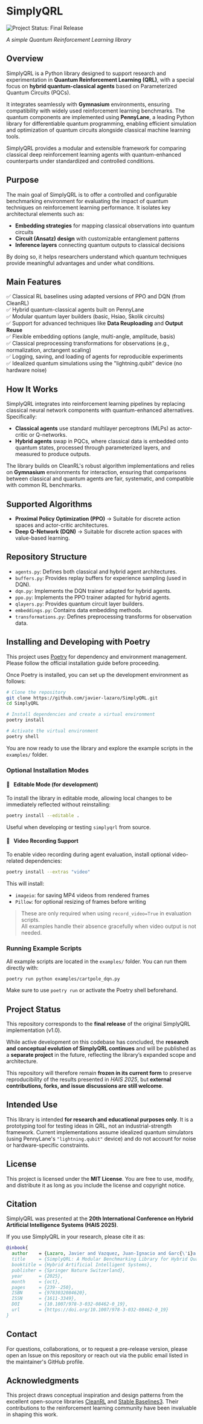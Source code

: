 # SimplyQRL
![Project Status: Final Release](https://img.shields.io/badge/status-final%20release-green)

*A simple Quantum Reinforcement Learning library*

## Overview

SimplyQRL is a Python library designed to support research and experimentation in **Quantum Reinforcement Learning (QRL)**, with a special focus on **hybrid quantum-classical agents** based on Parameterized Quantum Circuits (PQCs).  

It integrates seamlessly with **Gymnasium** environments, ensuring compatibility with widely used reinforcement learning benchmarks. The quantum components are implemented using **PennyLane**, a leading Python library for differentiable quantum programming, enabling efficient simulation and optimization of quantum circuits alongside classical machine learning tools.  

SimplyQRL provides a modular and extensible framework for comparing classical deep reinforcement learning agents with quantum-enhanced counterparts under standardized and controlled conditions.

## Purpose

The main goal of SimplyQRL is to offer a controlled and configurable benchmarking environment for evaluating the impact of quantum techniques on reinforcement learning performance. It isolates key architectural elements such as:

* **Embedding strategies** for mapping classical observations into quantum circuits
* **Circuit (Ansatz) design** with customizable entanglement patterns
* **Inference layers** connecting quantum outputs to classical decisions

By doing so, it helps researchers understand which quantum techniques provide meaningful advantages and under what conditions.

## Main Features

✅ Classical RL baselines using adapted versions of PPO and DQN (from CleanRL)  
✅ Hybrid quantum-classical agents built on PennyLane  
✅ Modular quantum layer builders (basic, Hsiao, Skolik circuits)  
✅ Support for advanced techniques like **Data Reuploading** and **Output Reuse**  
✅ Flexible embedding options (angle, multi-angle, amplitude, basis)  
✅ Classical preprocessing transformations for observations (e.g., normalization, arctangent scaling)  
✅ Logging, saving, and loading of agents for reproducible experiments  
✅ Idealized quantum simulations using the "lightning.qubit" device (no hardware noise)

## How It Works

SimplyQRL integrates into reinforcement learning pipelines by replacing classical neural network components with quantum-enhanced alternatives. Specifically:

* **Classical agents** use standard multilayer perceptrons (MLPs) as actor-critic or Q-networks.
* **Hybrid agents** swap in PQCs, where classical data is embedded onto quantum states, processed through parameterized layers, and measured to produce outputs.

The library builds on CleanRL's robust algorithm implementations and relies on **Gymnasium** environments for interaction, ensuring that comparisons between classical and quantum agents are fair, systematic, and compatible with common RL benchmarks.

## Supported Algorithms

* **Proximal Policy Optimization (PPO)** → Suitable for discrete action spaces and actor-critic architectures.
* **Deep Q-Network (DQN)** → Suitable for discrete action spaces with value-based learning.

## Repository Structure

* `agents.py`: Defines both classical and hybrid agent architectures.
* `buffers.py`: Provides replay buffers for experience sampling (used in DQN).
* `dqn.py`: Implements the DQN trainer adapted for hybrid agents.
* `ppo.py`: Implements the PPO trainer adapted for hybrid agents.
* `qlayers.py`: Provides quantum circuit layer builders.
* `embeddings.py`: Contains data embedding methods.
* `transformations.py`: Defines preprocessing transforms for observation data.

## Installing and Developing with Poetry

This project uses [Poetry](https://python-poetry.org/docs/) for dependency and environment management. Please follow the official installation guide before proceeding.

Once Poetry is installed, you can set up the development environment as follows:

```bash
# Clone the repository
git clone https://github.com/javier-lazaro/SimplyQRL.git
cd SimplyQRL

# Install dependencies and create a virtual environment
poetry install

# Activate the virtual environment
poetry shell
```

You are now ready to use the library and explore the example scripts in the `examples/` folder.

### Optional Installation Modes

#### 🧪 &nbsp; Editable Mode (for development)

To install the library in editable mode, allowing local changes to be immediately reflected without reinstalling:

```bash
poetry install --editable .
```

Useful when developing or testing `simplyqrl` from source.

#### 📼 &nbsp; Video Recording Support

To enable video recording during agent evaluation, install optional video-related dependencies:

```bash
poetry install --extras "video"
```

This will install:

- `imageio`: for saving MP4 videos from rendered frames
- `Pillow`: for optional resizing of frames before writing

> These are only required when using `record_video=True` in evaluation scripts.  
> All examples handle their absence gracefully when video output is not needed.

### Running Example Scripts

All example scripts are located in the `examples/` folder. You can run them directly with:

```
poetry run python examples/cartpole_dqn.py
```

Make sure to use `poetry run` or activate the Poetry shell beforehand.

## Project Status

This repository corresponds to the **final release** of the original SimplyQRL implementation (v1.0). 

While active development on this codebase has concluded, the **research and conceptual evolution of SimplyQRL continues** and will be published as a **separate project** in the future, reflecting the library’s expanded scope and architecture.

This repository will therefore remain **frozen in its current form** to preserve reproducibility of the results presented in *HAIS 2025*, but **external contributions, forks, and issue discussions are still welcome**.

## Intended Use

This library is intended **for research and educational purposes only**. It is a prototyping tool for testing ideas in QRL, not an industrial-strength framework. Current implementations assume idealized quantum simulators (using PennyLane's `"lightning.qubit"` device) and do not account for noise or hardware-specific constraints.

## License

This project is licensed under the **MIT License**. You are free to use, modify, and distribute it as long as you include the license and copyright notice.

## Citation

SimplyQRL was presented at the **20th International Conference on Hybrid Artificial Intelligence Systems (HAIS 2025)**. 

If you use SimplyQRL in your research, please cite it as:

```bibtex
@inbook{
  author    = {Lazaro, Javier and Vazquez, Juan-Ignacio and Garc{\'i}a Bringas, Pablo},
  title     = {SimplyQRL: A Modular Benchmarking Library for Hybrid Quantum Reinforcement Learning},
  booktitle = {Hybrid Artificial Intelligent Systems},
  publisher = {Springer Nature Switzerland},
  year      = {2025},
  month     = {oct},
  pages     = {239--250},
  ISBN      = {9783032084620},
  ISSN      = {1611-3349},
  DOI       = {10.1007/978-3-032-08462-0_19},
  url       = {https://doi.org/10.1007/978-3-032-08462-0_19}
}
```

## Contact

For questions, collaborations, or to request a pre-release version, please open an Issue on this repository or reach out via the public email listed in the maintainer's GitHub profile.

## Acknowledgments

This project draws conceptual inspiration and design patterns from the excellent open-source libraries [CleanRL](https://github.com/vwxyzjn/cleanrl) and [Stable Baselines3](https://github.com/DLR-RM/stable-baselines3). Their contributions to the reinforcement learning community have been invaluable in shaping this work.

